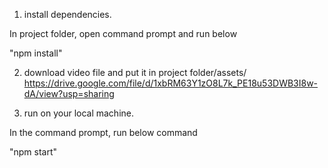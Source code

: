 1. install dependencies.

In project folder, open command prompt and run below

"npm install"

2. download video file and put it in project folder/assets/
https://drive.google.com/file/d/1xbRM63Y1zO8L7k_PE18u53DWB3I8w-dA/view?usp=sharing

3. run on your local machine.

In the command prompt, run below command

"npm start"
